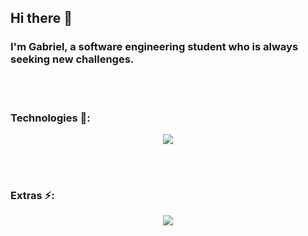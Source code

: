 ## Hi there 👋

### I'm Gabriel, a software engineering student who is always seeking new challenges. 

<br/>
<br/>

### Technologies 📡:


<p align="center">
  <img src="https://skillicons.dev/icons?i=py,c,java,html" />
</p>

<br/>
<br/>

### Extras ⚡:


<p align="center">
 <img src="https://leetcard.jacoblin.cool/Gabriel-Mesq?theme=nord&font=Manjari?width=500&height=200" />
</p>

<!--
**Gabriel-Mesq/Gabriel-Mesq** is a ✨ _special_ ✨ repository because its `README.md` (this file) appears on your GitHub profile.

Here are some ideas to get you started:

- 🔭 I’m currently working on ...
- 🌱 I’m currently learning ...
- 👯 I’m looking to collaborate on ...
- 🤔 I’m looking for help with ...
- 💬 Ask me about ...
- 📫 How to reach me: ...
- 😄 Pronouns: ...
- ⚡ Fun fact: ...
-->
